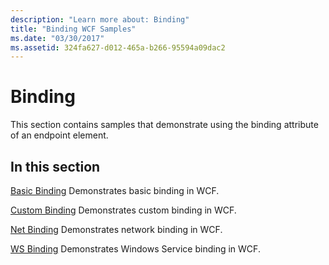 ```yaml
---
description: "Learn more about: Binding"
title: "Binding WCF Samples"
ms.date: "03/30/2017"
ms.assetid: 324fa627-d012-465a-b266-95594a09dac2
---
```

# Binding

This section contains samples that demonstrate using the binding attribute of an endpoint element.

## In this section

 [Basic Binding](basic-binding.md)
Demonstrates basic binding in WCF.

 [Custom Binding](custom-binding.md)
Demonstrates custom binding in WCF.

 [Net Binding](net-binding.md)
Demonstrates network binding in WCF.

 [WS Binding](ws-binding.md)
Demonstrates Windows Service binding in WCF.
